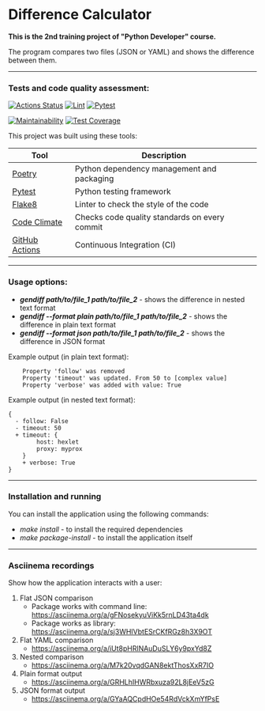 # Difference Calculator

**This is the 2nd training project of "Python Developer" course.**

The program compares two files (JSON or YAML) and shows the difference between them.

---
### Tests and code quality assessment:
[![Actions Status](https://github.com/Andrey-Volkovitskiy/python-project-50/workflows/hexlet-check/badge.svg)](https://github.com/Andrey-Volkovitskiy/python-project-50/actions)    [![Lint](https://github.com/Andrey-Volkovitskiy/python-project-50/actions/workflows/flake8_linter.yml/badge.svg)](https://github.com/Andrey-Volkovitskiy/python-project-50/actions/workflows/flake8_linter.yml)    [![Pytest](https://github.com/Andrey-Volkovitskiy/python-project-50/actions/workflows/pytest.yml/badge.svg)](https://github.com/Andrey-Volkovitskiy/python-project-50/actions/workflows/pytest.yml)

[![Maintainability](https://api.codeclimate.com/v1/badges/40dae7224b36f362b81f/maintainability)](https://codeclimate.com/github/Andrey-Volkovitskiy/python-project-50/maintainability)    [![Test Coverage](https://api.codeclimate.com/v1/badges/40dae7224b36f362b81f/test_coverage)](https://codeclimate.com/github/Andrey-Volkovitskiy/python-project-50/test_coverage)


This project was built using these tools:

| Tool                                                                        | Description                                             |
|-----------------------------------------------------------------------------|---------------------------------------------------------|
| [Poetry](https://poetry.eustace.io/)                                        | Python dependency management and packaging  |
| [Pytest](https://docs.pytest.org/)               | Python testing framework |
| [Flake8](https://flake8.pycqa.org/)               | Linter to check the style of the code |
| [Code Climate](https://codeclimate.com/)               | Checks code quality standards on every commit |
| [GitHub Actions](https://github.com/features/actions)               | Continuous Integration (CI) |


---
### Usage options:

- ***gendiff path/to/file_1 path/to/file_2*** - shows the difference in nested text format
- ***gendiff --format plain path/to/file_1 path/to/file_2*** - shows the difference in plain text format
- ***gendiff --format json path/to/file_1 path/to/file_2*** - shows the difference in JSON format

Example output (in plain text format):
```   
    Property 'follow' was removed
    Property 'timeout' was updated. From 50 to [complex value]
    Property 'verbose' was added with value: True
```

Example output (in nested text format):
```
{
  - follow: False
  - timeout: 50
  + timeout: {
        host: hexlet
        proxy: myprox
    }
    + verbose: True
}
```


---
### Installation and running

You can install the application using the following commands:
- *make install* - to install the required dependencies
- *make package-install* - to install the application itself


---
### Asciinema recordings
Show how the application interacts with a user:

1. Flat JSON comparison
    - Package works with command line: https://asciinema.org/a/gFNosekyuViKk5rnLD43ta4dk
    - Package works as library: https://asciinema.org/a/sj3WHIVbtESrCKfRGz8h3X9OT
2. Flat YAML comparison
    - https://asciinema.org/a/iUt8pHRlNAuDuSLY6y9pxYd8Z
3. Nested comparison
    - https://asciinema.org/a/M7k20vqdGAN8ektThosXxR7IO
4. Plain format output
    - https://asciinema.org/a/GRHLhIHWRbxuza92L8jEeV5zG
5. JSON format output
    - https://asciinema.org/a/GYaAQCpdHOe54RdVckXmYfPsE
